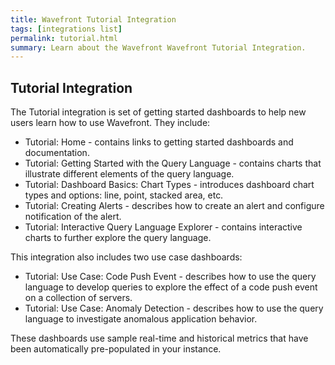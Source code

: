 ```yaml
---
title: Wavefront Tutorial Integration
tags: [integrations list]
permalink: tutorial.html
summary: Learn about the Wavefront Wavefront Tutorial Integration.
---
```

## Tutorial Integration

The Tutorial integration is set of getting started dashboards to help new users learn how to use Wavefront. They include:

- Tutorial: Home - contains links to getting started dashboards and documentation.
- Tutorial: Getting Started with the Query Language - contains charts that illustrate different elements of the query language.
- Tutorial: Dashboard Basics: Chart Types - introduces dashboard chart types and options: line, point, stacked area, etc.
- Tutorial: Creating Alerts - describes how to create an alert and configure notification of the alert.
- Tutorial: Interactive Query Language Explorer - contains interactive charts to further explore the query language.

This integration also includes two use case dashboards:

- Tutorial: Use Case: Code Push Event - describes how to use the query language to develop queries to explore the effect of a code push event on a collection of servers.
- Tutorial: Use Case: Anomaly Detection - describes how to use the query language to investigate anomalous application behavior.

These dashboards use sample real-time and historical metrics that have been automatically pre-populated in your instance.


